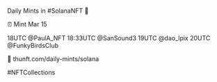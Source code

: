 Daily Mints in #SolanaNFT 🚀

⏰ Mint Mar 15

18UTC @PaulA_NFT
18:33UTC @SanSound3
19UTC @dao_lpix
20UTC @FunkyBirdsClub

🔗 thunft.com/daily-mints/solana

#NFTCollections